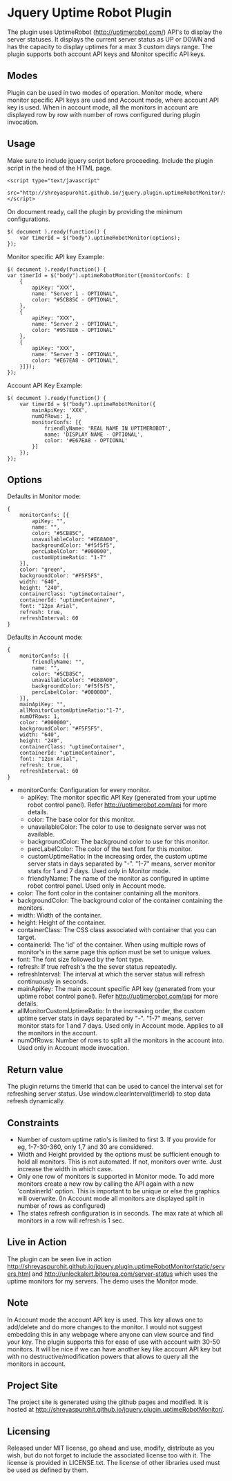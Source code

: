 Jquery Uptime Robot Plugin
==========================

The plugin uses UptimeRobot (http://uptimerobot.com/) API's to display the server statuses. It displays the current server status as UP or DOWN and has the capacity to display uptimes for a max 3 custom days range. The plugin supports both account API keys and Monitor specific API keys. 

Modes
-----

Plugin can be used in two modes of operation. Monitor mode, where monitor specific API keys are used and Account mode, where account API key is used. When in account mode, all the monitors in account are displayed row by row with number of rows configured during plugin invocation.

Usage
-----

Make sure to include jquery script before proceeding. Include the plugin script in the head of the HTML page.

	<script type="text/javascript" 
		src="http://shreyaspurohit.github.io/jquery.plugin.uptimeRobotMonitor/src/js/jquery.uptimeRobotMonitor.js"></script>
	
On document ready, call the plugin by providing the minimum configurations.
	
	$( document ).ready(function() {
		var timerId = $("body").uptimeRobotMonitor(options);
	});

Monitor specific API key Example:
	
	$( document ).ready(function() {
	var timerId = $("body").uptimeRobotMonitor({monitorConfs: [
		{
			apiKey: "XXX",
			name: "Server 1 - OPTIONAL",
			color: "#5CB85C - OPTIONAL",
		},
		{
			apiKey: "XXX",
			name: "Server 2 - OPTIONAL",
			color: "#957EE6 - OPTIONAL"
		},
		{
			apiKey: "XXX",
			name: "Server 3 - OPTIONAL",
			color: "#E67EA8 - OPTIONAL",
		}]});
	});

Account API Key Example:

	$( document ).ready(function() {
		var timerId = $("body").uptimeRobotMonitor({
			mainApiKey: 'XXX',			
			numOfRows: 1,
			monitorConfs: [{
				friendlyName: 'REAL NAME IN UPTIMEROBOT',
				name: 'DISPLAY NAME - OPTIONAL',
				color: '#E67EA8 - OPTIONAL'
			}]
		});
	});
	
Options
-------
Defaults in Monitor mode:

	{
	    monitorConfs: [{
	    	apiKey: "",
	    	name: "",
	    	color: "#5CB85C",
        	unavailableColor: "#E68A00",
        	backgroundColor: "#f5f5f5",
        	percLabelColor: "#000000",		            	
        	customUptimeRatio: "1-7"
	    }],			            
	    color: "green",
	    backgroundColor: "#F5F5F5",
	    width: "640",
	    height: "240",
	    containerClass: "uptimeContainer",
	    containerId: "uptimeContainer",
	    font: "12px Arial",
	    refresh: true,
        refreshInterval: 60	    
    }

Defaults in Account mode:
    
	{
	    monitorConfs: [{
	    	friendlyName: "",
	    	name: "",
	    	color: "#5CB85C",
        	unavailableColor: "#E68A00",
        	backgroundColor: "#f5f5f5",
        	percLabelColor: "#000000",		            	
	    }],
		mainApiKey: "",
		allMonitorCustomUptimeRatio:"1-7",
		numOfRows: 1,
	    color: "#000000",
	    backgroundColor: "#F5F5F5",
	    width: "640",
	    height: "240",
	    containerClass: "uptimeContainer",
	    containerId: "uptimeContainer",
	    font: "12px Arial",
	    refresh: true,
        refreshInterval: 60	    
    }
	
* monitorConfs: Configuration for every monitor.
	* apiKey: The monitor specific API Key (generated from your uptime robot control panel). Refer http://uptimerobot.com/api for more details.
	* color: The base color for this monitor.
	* unavailableColor: The color to use to designate server was not available.
	* backgroundColor: The background color to use for this monitor.
	* percLabelColor: The color of the text font for this monitor.
	* customUptimeRatio: In the increasing order, the custom uptime server stats in days separated by "-". "1-7" means, server monitor stats for 1 and 7 days. Used only in Monitor mode.
	* friendlyName: The name of the monitor as configured in uptime robot control panel. Used only in Account mode.
* color: The font color in the container containing all the monitors.
* backgroundColor: The background color of the container containing the monitors.
* width: Width of the container.
* height: Height of the container.
* containerClass: The CSS class associated with container that you can target.
* containerId: The 'id' of the container. When using multiple rows of monitor's in the same page this option must be set to unique values.
* font: The font size followed by the font type.
* refresh: If true refresh's the the sever status repeatedly.
* refreshInterval: The interval at which the server status will refresh continuously in seconds.	
* mainApiKey: The main account specific API key (generated from your uptime robot control panel). Refer http://uptimerobot.com/api for more details.
* allMonitorCustomUptimeRatio: In the increasing order, the custom uptime server stats in days separated by "-". "1-7" means, server monitor stats for 1 and 7 days. Used only in Account mode. Applies to all the monitors in the account.
* numOfRows: Number of rows to split all the monitors in the account into. Used only in Account mode invocation.

Return value
------------

The plugin returns the timerId that can be used to cancel the interval set for refreshing server status. Use window.clearInterval(timerId) to stop data refresh dynamically.

Constraints
-----------

* Number of custom uptime ratio's is limited to first 3. If you provide for eg, 1-7-30-360, only 1,7 and 30 are considered.
* Width and Height provided by the options must be sufficient enough to hold all monitors. This is not automated. If not, monitors over write. Just increase the width in which case.
* Only one row of monitors is supported in Monitor mode. To add more monitors create a new row by calling the API again with a new 'containerId' option. This is important to be unique or else the graphics will overwrite. (In Account mode all monitors are displayed split in number of rows as configured)
* The states refresh configuration is in seconds. The max rate at which all monitors in a row will refresh is 1 sec.

Live in Action
--------------

The plugin can be seen live in action http://shreyaspurohit.github.io/jquery.plugin.uptimeRobotMonitor/static/servers.html and http://unlockalert.bitourea.com/server-status which uses the uptime monitors for my servers. The demo uses the Monitor mode. 

Note
----

In Account mode the account API key is used. This key allows one to add/delete and do more changes to the monitor. I would not suggest embedding this in any webpage where anyone can view source and find your key. The plugin supports this for ease of use with account with 30-50 monitors. It will be nice if we can have  another key like account API key but with no destructive/modification powers that allows to query all the monitors in account. 

Project Site
------------

The project site is generated using the github pages and modified. It is hosted at http://shreyaspurohit.github.io/jquery.plugin.uptimeRobotMonitor/.

Licensing
---------
Released under MIT license, go ahead and use, modify, distribute as you wish, but do not forget to include the associated license too with it. The license is provided in LICENSE.txt. The license of other libraries used must be used as defined by them.   			